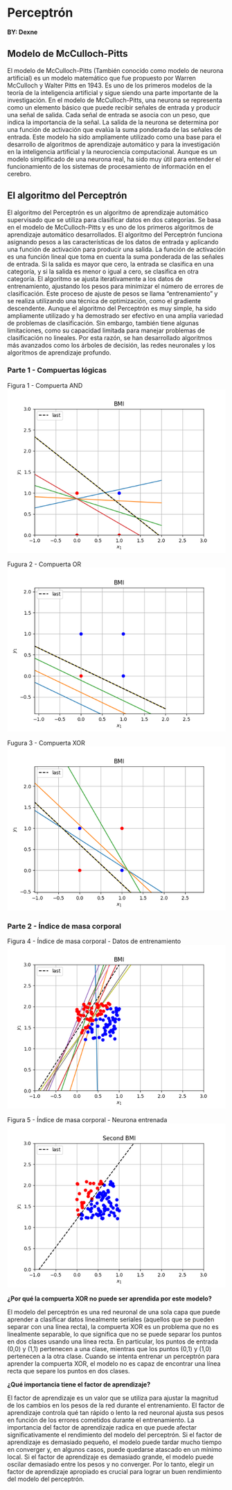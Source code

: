 # Perceptrón
**BY: Dexne**

## Modelo de McCulloch-Pitts


El modelo de McCulloch-Pitts (También conocido como modelo de neurona artificial) es un modelo matemático que fue propuesto por Warren McCulloch y Walter Pitts en 1943. Es uno de los primeros modelos de la teoría de la inteligencia artificial y sigue siendo una parte importante de la investigación.
En el modelo de McCulloch-Pitts, una neurona se representa como un elemento básico que puede recibir señales de entrada y producir una señal de salida. Cada señal de entrada se asocia con un peso, que indica la importancia de la señal. La salida de la neurona se determina por una función de activación que evalúa la suma ponderada de las señales de entrada. Este modelo ha sido ampliamente utilizado como una base para el desarrollo de algoritmos de aprendizaje automático y para la investigación en la inteligencia artificial y la neurociencia computacional. Aunque es un modelo simplificado de una neurona real, ha sido muy útil para entender el funcionamiento de los sistemas de procesamiento de información en el cerebro.

## El algoritmo del Perceptrón


El algoritmo del Perceptrón es un algoritmo de aprendizaje automático supervisado que se utiliza para clasificar datos en dos categorías. Se basa en el modelo de McCulloch-Pitts y es uno de los primeros algoritmos de aprendizaje automático desarrollados.
El algoritmo del Perceptrón funciona asignando pesos a las características de los datos de entrada y aplicando una función de activación para producir una salida. La función de activación es una función lineal que toma en cuenta la suma ponderada de las señales de entrada. Si la salida es mayor que cero, la entrada se clasifica en una categoría, y si la salida es menor o igual a cero, se clasifica en otra categoría. El algoritmo se ajusta iterativamente a los datos de entrenamiento, ajustando los pesos para minimizar el número de errores de clasificación. Este proceso de ajuste de pesos se llama “entrenamiento” y se realiza utilizando una técnica de optimización, como el gradiente descendente.
Aunque el algoritmo del Perceptrón es muy simple, ha sido ampliamente utilizado y ha demostrado ser efectivo en una amplia variedad de problemas de clasificación. Sin embargo, también tiene algunas limitaciones, como su capacidad limitada para manejar problemas de clasificación no lineales.
Por esta razón, se han desarrollado algoritmos más avanzados como los árboles de decisión, las redes neuronales y los algoritmos de aprendizaje profundo.

### Parte 1 - Compuertas lógicas

Figura 1 - Compuerta AND
![Figura 1](T02\Logic_Gates_AND.png)

Fugura 2 - Compuerta OR
![Figura 2](T02\Logic_Gates_OR.png)

Fugura 3 - Compuerta XOR
![Figura 3](T02\Logic_gates_XOR.png)

### Parte 2 - Índice de masa corporal

Figura 4 - Índice de masa corporal - Datos de entrenamiento
![Figura 4](T02\BMI_1.png)

Figura 5 - Índice de masa corporal - Neurona entrenada
![Figura 5](T02\BMI_2.png)

**¿Por qué la compuerta XOR no puede ser aprendida por este modelo?**


El modelo del perceptrón es una red neuronal de una sola capa que puede aprender a clasificar datos linealmente seriales (aquellos que se pueden separar con una línea recta), la compuerta XOR es un problema que no es linealmente separable, lo que significa que no se puede separar los puntos en dos clases usando una línea recta. En particular, los puntos de entrada (0,0) y (1,1) pertenecen a una clase, mientras que los puntos (0,1) y (1,0) pertenecen a la otra clase. Cuando se intenta entrenar un perceptrón para aprender la compuerta XOR, el modelo no es capaz de encontrar una línea recta que separe los puntos en dos clases.

**¿Qué importancia tiene el factor de aprendizaje?**


El factor de aprendizaje es un valor que se utiliza para ajustar la magnitud de los cambios en los pesos de la red durante el entrenamiento. El factor de aprendizaje controla qué tan rápido o lento la red neuronal ajusta sus pesos en función de los errores cometidos durante el entrenamiento.
La importancia del factor de aprendizaje radica en que puede afectar significativamente el rendimiento del modelo del perceptrón. Si el factor de aprendizaje es demasiado pequeño, el modelo puede tardar mucho tiempo en converger y, en algunos casos, puede quedarse atascado en un mínimo local. Si el factor de aprendizaje es demasiado grande, el modelo puede oscilar demasiado entre los pesos y no converger. Por lo tanto, elegir un factor de aprendizaje apropiado es crucial para lograr un buen rendimiento del modelo del perceptrón.
